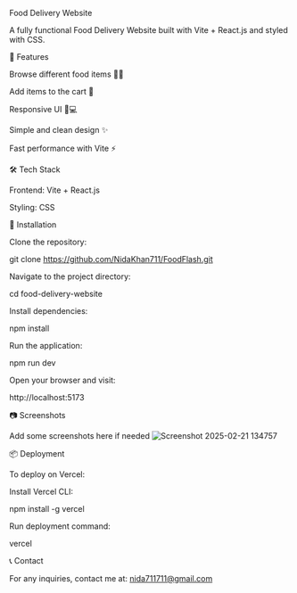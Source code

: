 Food Delivery Website

A fully functional Food Delivery Website built with Vite + React.js and styled with CSS.

🚀 Features

Browse different food items 🥘🍔

Add items to the cart 🛒

Responsive UI 📱💻

Simple and clean design ✨

Fast performance with Vite ⚡

🛠 Tech Stack

Frontend: Vite + React.js

Styling: CSS

📌 Installation

Clone the repository:

git clone https://github.com/NidaKhan711/FoodFlash.git

Navigate to the project directory:

cd food-delivery-website

Install dependencies:

npm install

Run the application:

npm run dev

Open your browser and visit:

http://localhost:5173

📷 Screenshots

Add some screenshots here if needed
![Screenshot 2025-02-21 134757](https://github.com/user-attachments/assets/1f1c8780-1af8-4e3b-a479-3aac6b584c99)


📦 Deployment

To deploy on Vercel:

Install Vercel CLI:

npm install -g vercel

Run deployment command:

vercel

📞 Contact

For any inquiries, contact me at: nida711711@gmail.com

